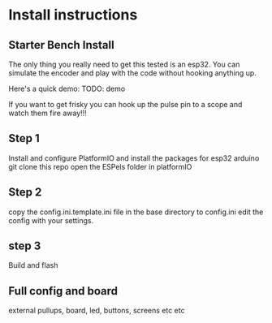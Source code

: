 # Install instructions

## Starter Bench Install

The only thing you really need to get this tested is an esp32.  You can simulate the encoder and play with the code without hooking anything up.

Here's a quick demo: TODO: demo

If you want to get frisky you can hook up the pulse pin to a scope and watch them fire away!!!

## Step 1

Install and configure PlatformIO and install the packages for esp32 arduino
git clone this repo
open the ESPels folder in platformIO

## Step 2

copy the config.ini.template.ini file in the base directory to config.ini
edit the config with your settings.

## step 3

Build and flash


## Full config and board

external pullups, board, led, buttons, screens etc etc
